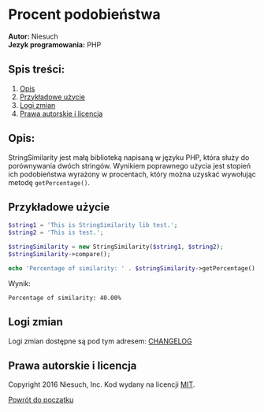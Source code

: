 # Procent podobieństwa
<b>Autor:</b> Niesuch <br />
<b>Jezyk programowania:</b> PHP <br />

## Spis treści:
1. [Opis](https://github.com/niesuch/percentage-of-similarity#opis)
2. [Przykładowe użycie](https://github.com/niesuch/percentage-of-similarity#przykładowe-użycie)
3. [Logi zmian](https://github.com/niesuch/percentage-of-similarity#logi-zmian)
4. [Prawa autorskie i licencja](https://github.com/niesuch/percentage-of-similarity#prawa-autorskie-i-licencja)

## Opis:
StringSimilarity jest małą biblioteką napisaną w języku PHP, która służy do porównywania dwóch stringów. Wynikiem poprawnego użycia jest stopień ich podobieństwa wyrażony w procentach, który można uzyskać wywołując metodę `getPercentage()`.

## Przykładowe użycie
```php
$string1 = 'This is StringSimilarity lib test.';
$string2 = 'This is test.';

$stringSimilarity = new StringSimilarity($string1, $string2);
$stringSimilarity->compare();

echo 'Percentage of similarity: ' . $stringSimilarity->getPercentage() . '%';
```

Wynik: 
```
Percentage of similarity: 40.00%
```

## Logi zmian
Logi zmian dostępne są pod tym adresem: [CHANGELOG](https://github.com/niesuch/percentage-of-similarity/releases)

## Prawa autorskie i licencja
Copyright 2016 Niesuch, Inc. Kod wydany na licencji [MIT](https://github.com/niesuch/percentage-of-similarity/blob/master/LICENSE.md).

[Powrót do początku](https://github.com/niesuch/percentage-of-similarity/blob/master/README.md#procent-podobienstwa)

